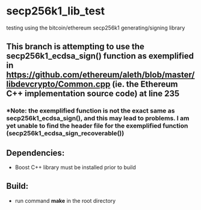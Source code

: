 # secp256k1_lib_test
testing using the bitcoin/ethereum secp256k1 generating/signing library

## This branch is attempting to use the secp256k1_ecdsa_sign() function as exemplified in https://github.com/ethereum/aleth/blob/master/libdevcrypto/Common.cpp (ie. the Ethereum C++ implementation source code) at line 235
### *Note: the exemplified function is not the exact same as secp256k1_ecdsa_sign(), and this may lead to problems. I am yet unable to find the header file for the exemplified function (secp256k1_ecdsa_sign_recoverable())


## Dependencies:
- Boost C++ library must be installed prior to build

## Build:
- run command **make** in the root directory

